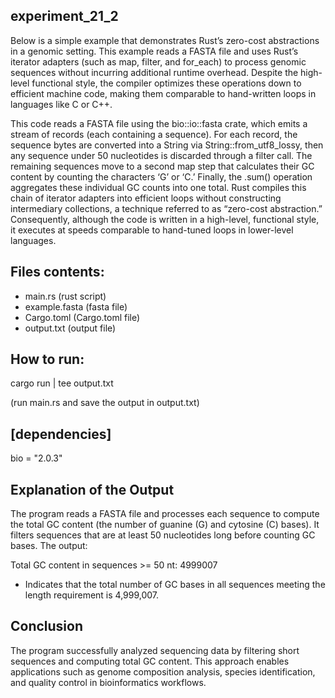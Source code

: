 
## experiment_21_2

Below is a simple example that demonstrates Rust’s zero-cost abstractions in a genomic setting. This example reads a FASTA file and uses Rust’s iterator adapters (such as map, filter, and for_each) to process genomic sequences without incurring additional runtime overhead. Despite the high-level functional style, the compiler optimizes these operations down to efficient machine code, making them comparable to hand-written loops in languages like C or C++.

This code reads a FASTA file using the bio::io::fasta crate, which emits a stream of records (each containing a sequence). For each record, the sequence bytes are converted into a String via String::from_utf8_lossy, then any sequence under 50 nucleotides is discarded through a filter call. The remaining sequences move to a second map step that calculates their GC content by counting the characters ‘G’ or ‘C.’ Finally, the .sum() operation aggregates these individual GC counts into one total. Rust compiles this chain of iterator adapters into efficient loops without constructing intermediary collections, a technique referred to as “zero-cost abstraction.” Consequently, although the code is written in a high-level, functional style, it executes at speeds comparable to hand-tuned loops in lower-level languages.

## Files contents:
* main.rs (rust script)
* example.fasta (fasta file)
* Cargo.toml (Cargo.toml file)
* output.txt (output file)

## How to run:

cargo run | tee output.txt

(run main.rs and save the output in output.txt)
  
## [dependencies]

bio = "2.0.3"

## Explanation of the Output

The program reads a FASTA file and processes each sequence to compute the total GC content (the number of guanine (G) and cytosine (C) bases). It filters sequences that are at least 50 nucleotides long before counting GC bases. The output:


Total GC content in sequences >= 50 nt: 4999007

* Indicates that the total number of GC bases in all sequences meeting the length requirement is 4,999,007.

## Conclusion
The program successfully analyzed sequencing data by filtering short sequences and computing total GC content. This approach enables applications such as genome composition analysis, species identification, and quality control in bioinformatics workflows.









